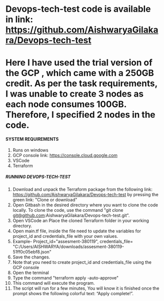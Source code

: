 # Devops-tech-test code is available in link: https://github.com/AishwaryaGilakara/Devops-tech-test
# Here I have used the trial version of the GCP , which came with a 250GB credit. As per the task requirements, I was unable to create 3 nodes as each node consumes 100GB. Therefore, I specified 2 nodes in the code. 

####    SYSTEM REQUIREMENTS ####

1. Runs on windows
2. GCP console link: https://console.cloud.google.com
3. VSCode
4. Terraform

#####    RUNNING DEVOPS-TECH-TEST  #####

1. Download and unpack the Terraform package from the following link: https://github.com/AishwaryaGilakara/Devops-tech-test by pressing the green link: "Clone or download"
2. Open Gitbash in the desired directory where you want to clone the code locally. To clone the code, use the command "git clone git@github.com:AishwaryaGilakara/Devops-tech-test.git".
3. Open VSCode an Place the cloned Terraform folder in your working directory.
4. Open main.tf file, inside the file need to update the variables for project_id and credentials_file with your own values.
5. Example- Project_id="assesment-380119", credentials_file= "C:/Users/AISHWARYA/downloads/assesment-380119-51ff0c05ebf8.json"
6. Save the changes.
7. Note that you need to create project_id and credentials_file using the GCP console
8. Open the terminal 
9. Type the command "terraform apply -auto-approve"
10. This command will execute the program.
11. The script will run for a few minutes, You will know it is finished once the prompt shows the following colorful text: “Apply complete!”.
